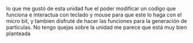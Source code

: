 lo que me gustó de esta unidad fue el poder modificar un codigo que funciona e interactua con teclado y mouse para que este lo haga con el micro bit, y tambien disfruté de hacer las funciones para la generación de particulas.
No tengo quejas sobre la unidad me parece que está muy bien planteada 
